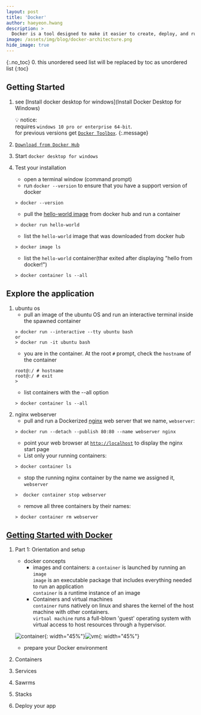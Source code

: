 ```yaml
---
layout: post
title: 'Docker' 
author: haeyeon.hwang
description: >
  Docker is a tool designed to make it easier to create, deploy, and run applications by using containers. Containers allow a developer to package up an application with all of the parts it needs, such as libraries and other dependencies, and ship it all out as one package. 
image: /assets/img/blog/docker-architecture.png
hide_image: true
---
```

{:.no_toc}
0. this unordered seed list will be replaced by toc as unordered list
{:toc}

## **Getting Started**  
1. see [Install docker desktop for windows](Install Docker Desktop for Windows)  

   💡 notice:  
   requires `windows 10 pro or enterprise 64-bit`.  
   for previous versions get [`Docker Toolbox`](https://docs.docker.com/toolbox/overview/).
   {:.message}

2. [`Download from Docker Hub`](https://hub.docker.com/editions/community/docker-ce-desktop-windows)
3. Start `docker desktop for windows`
4. Test your installation
    * open a terminal window (command prompt)
    * run `docker --version` to ensure that you have a support version of docker
    ```shell
    > docker --version
    ```
    * pull the [hello-world image](https://hub.docker.com/r/library/hello-world/) from docker hub and run a container
    ```shell
    > docker run hello-world
    ```
    * list the `hello-world` image that was downloaded from docker hub
    ```shell
    > docker image ls
    ```
    * list the `hello-world` container(thar exited after displaying "hello from docker!")
    ```shell
    > docker container ls --all
    ```

## **Explore the application**
1. ubuntu os
    * pull an image of the ubuntu OS and run an interactive terminal inside the spawned container
    ```shell
    > docker run --interactive --tty ubuntu bash 
    or
    > docker run -it ubuntu bash
    ```
    * you are in the container. At the root `#` prompt, check the `hostname` of the container
    ```shell
    root@:/ # hostname
    root@:/ # exit
    >
    ```
    * list containers with the --all option
    ```shell
    > docker container ls --all
    ```
2. nginx webserver
    * pull and run a Dockerized [nginx](https://hub.docker.com/_/nginx/) web server that we name, `webserver`:
    ```shell
    > docker run --detach --publish 80:80 --name webserver nginx
    ```
    * point your web browser at [`http://localhost`](http://localhost) to display the nginx start page
    * List only your running containers:
    ```shell
    > docker container ls
    ```
    * stop the running nginx container by the name we assigned it, `webserver`
    ```shell
    >  docker container stop webserver
    ```
    * remove all three containers by their names:
    ```shell
    > docker container rm webserver
    ```

## **[Getting Started with Docker](https://docs.docker.com/get-started/)**
1. Part 1: Orientation and setup
   * docker concepts
     * images and containers: a `container` is launched by running an `image`  
       `image` is an executable package that includes everything needed to run an application  
       `container` is a runtime instance of an image  
     * Containers and virtual machines  
       `container` runs natively on linux and shares the kernel of the host machine with other containers.   
       `virtual machine` runs a full-blown 'guest' operating system with virtual access to host resources through a hypervisor.  

    ![container](https://docs.docker.com/images/Container%402x.png){: width="45%"}![vm](https://docs.docker.com/images/VM%402x.png){: width="45%"}
   * prepare your Docker environment
2. Containers
3. Services
4. Sawrms
5. Stacks
6. Deploy your app

